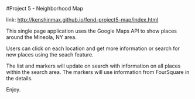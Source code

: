#Project 5 - Neighborhood Map

link: http://kenshinmax.github.io/fend-project5-map/index.html

This single page application uses the Google Maps API to show places around the Mineola, NY area.


Users can click on each location and get more information or search for new places using the seach feature. 

The list and markers will update on search with information on all places within the search area.  The markers will use information from FourSquare in the details.

Enjoy.
